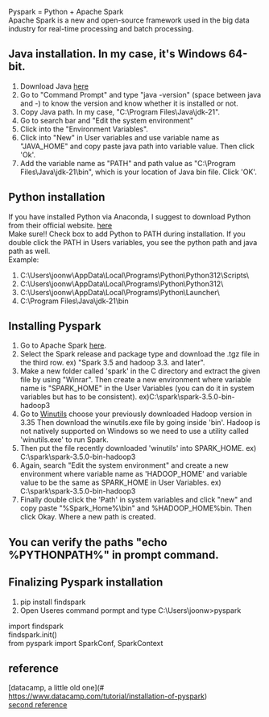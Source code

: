 

Pyspark = Python + Apache Spark      
Apache Spark is a new and open-source framework used in the big data industry for real-time processing and batch processing.    



## Java installation. In my case, it's Windows 64-bit.
1. Download Java [here](https://www.oracle.com/java/technologies/downloads/)   
2. Go to "Command Prompt" and type "java -version" (space between java and -) to know the version and know whether it is installed or not.    
3. Copy Java path. In my case, "C:\Program Files\Java\jdk-21".   
4. Go to search bar and "Edit the system environment"   
5. Click into the "Environment Variables".   
6. Click into "New" in User variables and use variable name as "JAVA_HOME" and copy paste java path into variable value. Then click 'Ok'.   
7. Add the variable name as "PATH" and path value as "C:\Program Files\Java\jdk-21\bin", which is your location of Java bin file. Click 'OK'.

## Python installation
If you have installed Python via Anaconda, I suggest to download Python from their official website. [here](https://www.python.org/downloads/)   
Make sure!! Check box to add Python to PATH during installation. If you double click the PATH in Users variables, you see the python path and java path as well.  
Example:   
1) C:\Users\joonw\AppData\Local\Programs\Python\Python312\Scripts\  
2) C:\Users\joonw\AppData\Local\Programs\Python\Python312\   
3) C:\Users\joonw\AppData\Local\Programs\Python\Launcher\
4) C:\Program Files\Java\jdk-21\bin

## Installing Pyspark
1. Go to Apache Spark [here](https://spark.apache.org/downloads.html).   
2. Select the Spark release and package type and download the .tgz file in the third row.                     ex) "Spark 3.5 and hadoop 3.3. and later".           
3. Make a new folder called 'spark' in the C directory and extract the given file by using "Winrar". Then create a new environment where variable name is "SPARK_HOME" in the User Variables (you can do it in system variables but has to be consistent).
   ex)C:\spark\spark-3.5.0-bin-hadoop3              
5. Go to [Winutils](https://github.com/cdarlint/winutils) choose your previously downloaded Hadoop version in 3.35 Then download the winutils.exe file by going inside 'bin'. Hadoop is not natively supported on Windows so we need to use a utility called 'winutils.exe' to run Spark.   
6. Then put the file recently downloaded 'winutils' into SPARK_HOME.             ex) C:\spark\spark-3.5.0-bin-hadoop3         
7. Again, search "Edit the system environment" and create a new environment where variable name as 'HADOOP_HOME' and variable value to be the same as SPARK_HOME in User Variables.   ex) C:\spark\spark-3.5.0-bin-hadoop3             
9. Finally double click the 'Path' in system variables and click "new" and copy paste "%Spark_Home%\bin" and %HADOOP_HOME%bin. Then click Okay. Where a new path is created.              

## You can verify the paths "echo %PYTHONPATH%" in prompt command. 

## Finalizing Pyspark installation
1. pip install findspark            
1. Open Useres command pormpt and type C:\Users\joonw>pyspark            

import findspark   
findspark.init()              
from pyspark import SparkConf, SparkContext            

## reference 
[datacamp, a little old one](# https://www.datacamp.com/tutorial/installation-of-pyspark)   
[second reference](https://www.machinelearningplus.com/pyspark/install-pyspark-on-windows/)            



